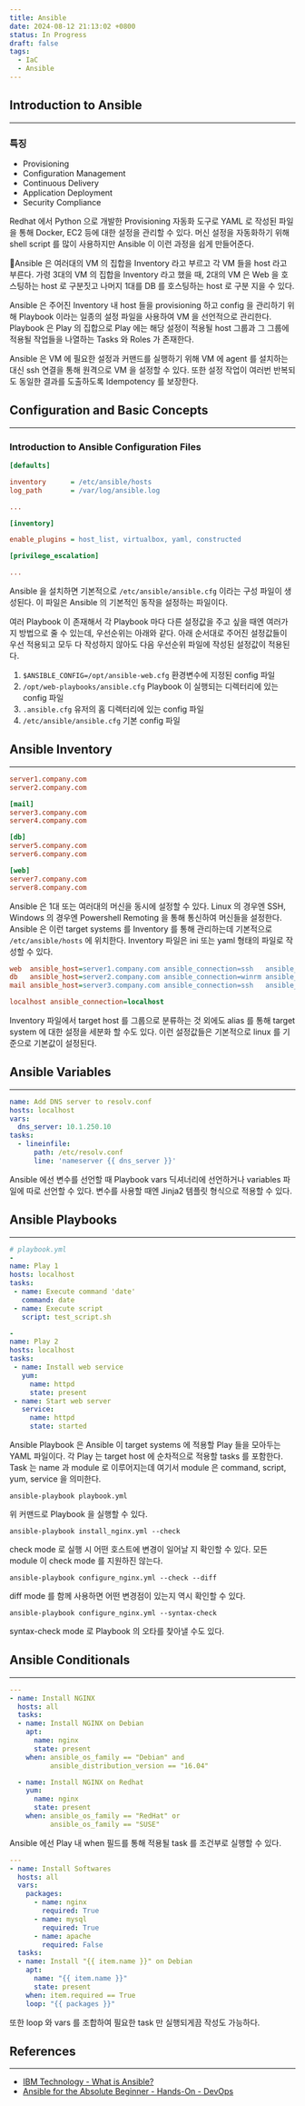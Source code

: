 ```yaml
---
title: Ansible
date: 2024-08-12 21:13:02 +0800
status: In Progress
draft: false
tags:
  - IaC
  - Ansible
---
```

## Introduction to Ansible
---
### 특징
- Provisioning
- Configuration Management
- Continuous Delivery
- Application Deployment
- Security Compliance

Redhat 에서 Python 으로 개발한 Provisioning 자동화 도구로 YAML 로 작성된 파일을 통해 Docker, EC2 등에 대한 설정을 관리할 수 있다. 머신 설정을 자동화하기 위해 shell script 를 많이 사용하지만 Ansible 이 이런 과정을 쉽게 만들어준다.

Ansible 은 여러대의 VM 의 집합을 Inventory 라고 부르고 각 VM 들을 host 라고 부른다. 가령 3대의 VM 의 집합을 Inventory 라고 했을 때, 2대의 VM 은 Web 을 호스팅하는 host 로 구분짓고 나머지 1대를 DB 를 호스팅하는 host 로 구분 지을 수 있다.

Ansible 은 주어진 Inventory 내 host 들을 provisioning 하고 config 을 관리하기 위해 Playbook 이라는 일종의 설정 파일을 사용하여 VM 을 선언적으로 관리한다. Playbook 은 Play 의 집합으로 Play 에는 해당 설정이 적용될 host 그룹과 그 그룹에 적용될 작업들을 나열하는 Tasks 와 Roles 가 존재한다.

Ansible 은 VM 에 필요한 설정과 커맨드를 실행하기 위해 VM 에 agent 를 설치하는 대신 ssh 연결을 통해 원격으로 VM 을 설정할 수 있다. 또한 설정 작업이 여러번 반복되도 동일한 결과를 도출하도록 Idempotency 를 보장한다.

## Configuration and Basic Concepts
---
### Introduction to Ansible Configuration Files
```cfg
[defaults]

inventory      = /etc/ansible/hosts
log_path       = /var/log/ansible.log

...

[inventory]

enable_plugins = host_list, virtualbox, yaml, constructed

[privilege_escalation]

...
```
Ansible 을 설치하면 기본적으로 `/etc/ansible/ansible.cfg` 이라는 구성 파일이 생성된다. 이 파일은 Ansible 의 기본적인 동작을 설정하는 파일이다.

여러 Playbook 이 존재해서 각 Playbook 마다 다른 설정값을 주고 싶을 때엔 여러가지 방법으로 줄 수 있는데, 우선순위는 아래와 같다. 아래 순서대로 주어진 설정값들이 우선 적용되고 모두 다 작성하지 않아도 다음 우선순위 파일에 작성된 설정값이 적용된다.
1. `$ANSIBLE_CONFIG=/opt/ansible-web.cfg` 환경변수에 지정된 config 파일
2. `/opt/web-playbooks/ansible.cfg` Playbook 이 실행되는 디렉터리에 있는 config 파일
3. `.ansible.cfg` 유저의 홈 디렉터리에 있는 config 파일
4. `/etc/ansible/ansible.cfg` 기본 config 파일

## Ansible Inventory
---
```ini
server1.company.com
server2.company.com

[mail]
server3.company.com
server4.company.com

[db]
server5.company.com
server6.company.com

[web]
server7.company.com
server8.company.com
```
Ansible 은 1대 또는 여러대의 머신을 동시에 설정할 수 있다. Linux 의 경우엔 SSH, Windows 의 경우엔 Powershell Remoting 을 통해 통신하여 머신들을 설정한다. Ansible 은 이런 target systems 를 Inventory 를 통해 관리하는데 기본적으로 `/etc/ansible/hosts` 에 위치한다. Inventory 파일은 ini 또는 yaml 형태의 파일로 작성할 수 있다.

```ini
web  ansible_host=server1.company.com ansible_connection=ssh   ansible_user=root
db   ansible_host=server2.company.com ansible_connection=winrm ansible_user=admin
mail ansible_host=server3.company.com ansible_connection=ssh   ansible_ssh_pass=P

localhost ansible_connection=localhost
```
Inventory 파일에서 target host 를 그룹으로 분류하는 것 외에도 alias 를 통해 target system 에 대한 설정을 세분화 할 수도 있다. 이런 설정값들은 기본적으로 linux 를 기준으로 기본값이 설정된다.

## Ansible Variables
---
```yaml
name: Add DNS server to resolv.conf
hosts: localhost
vars:
  dns_server: 10.1.250.10
tasks:
  - lineinfile:
      path: /etc/resolv.conf
      line: 'nameserver {{ dns_server }}'
```
Ansible 에선 변수를 선언할 때 Playbook vars 딕셔너리에 선언하거나 variables 파일에 따로 선언할 수 있다. 변수를 사용할 때엔 Jinja2 템플릿 형식으로 적용할 수 있다.

## Ansible Playbooks
---
```yaml
# playbook.yml
-
name: Play 1
hosts: localhost
tasks:
 - name: Execute command 'date'
   command: date
 - name: Execute script
   script: test_script.sh

-
name: Play 2
hosts: localhost
tasks:
 - name: Install web service
   yum:
     name: httpd
     state: present
 - name: Start web server
   service:
     name: httpd
     state: started
```
Ansible Playbook 은 Ansible 이 target systems 에 적용할 Play 들을 모아두는 YAML 파일이다. 각 Play 는 target host 에 순차적으로 적용할 tasks 를 포함한다. Task 는 name 과 module 로 이루어지는데 여기서 module 은 command, script, yum, service 을 의미한다.

```
ansible-playbook playbook.yml
```
위 커맨드로 Playbook 을 실행할 수 있다.

```
ansible-playbook install_nginx.yml --check
```
check mode 로 실행 시 어떤 호스트에 변경이 일어날 지 확인할 수 있다. 모든 module 이 check mode 를 지원하진 않는다.

```
ansible-playbook configure_nginx.yml --check --diff
```
diff mode 를 함께 사용하면 어떤 변경점이 있는지 역시 확인할 수 있다.

```
ansible-playbook configure_nginx.yml --syntax-check
```
syntax-check mode 로 Playbook 의 오타를 찾아낼 수도 있다.

## Ansible Conditionals
---
```yaml
---
- name: Install NGINX
  hosts: all
  tasks:
  - name: Install NGINX on Debian
    apt:
      name: nginx
      state: present
    when: ansible_os_family == "Debian" and
          ansible_distribution_version == "16.04"

  - name: Install NGINX on Redhat
    yum:
      name: nginx
      state: present
    when: ansible_os_family == "RedHat" or
          ansible_os_family == "SUSE"
```
Ansible 에선 Play 내 when 필드를 통해 적용될 task 를 조건부로 실행할 수 있다.

```yaml
---
- name: Install Softwares
  hosts: all
  vars:
    packages:
      - name: nginx
	    required: True
      - name: mysql
        required: True
      - name: apache
        required: False
  tasks:
  - name: Install "{{ item.name }}" on Debian
    apt:
      name: "{{ item.name }}"
      state: present
    when: item.required == True
    loop: "{{ packages }}"
```
또한 loop 와 vars 를 조합하여 필요한 task 만 실행되게끔 작성도 가능하다.

## References
---
- [IBM Technology - What is Ansible?](https://www.youtube.com/watch?v=fHO1X93e4WA)
- [Ansible for the Absolute Beginner - Hands-On - DevOps](https://www.udemy.com/course/learn-ansible/)
